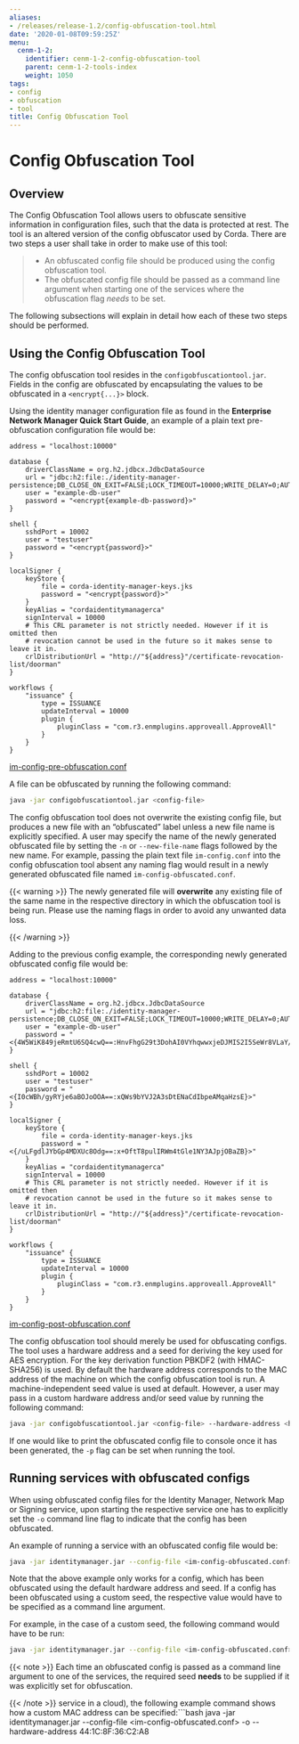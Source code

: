 ```yaml
---
aliases:
- /releases/release-1.2/config-obfuscation-tool.html
date: '2020-01-08T09:59:25Z'
menu:
  cenm-1-2:
    identifier: cenm-1-2-config-obfuscation-tool
    parent: cenm-1-2-tools-index
    weight: 1050
tags:
- config
- obfuscation
- tool
title: Config Obfuscation Tool
---
```



# Config Obfuscation Tool



## Overview

The Config Obfuscation Tool allows users to obfuscate sensitive information in configuration files, such that the
data is protected at rest. The tool is an altered version of the config obfuscator used by Corda. There are two steps
a user shall take in order to make use of this tool:

> 
> 
> * An obfuscated config file should be produced using the config obfuscation tool.
> * The obfuscated config file should be passed as a command line argument when starting one of the services where the
> obfuscation flag *needs* to be set.


The following subsections will explain in detail how each of these two steps should be performed.


## Using the Config Obfuscation Tool

The config obfuscation tool resides in the `configobfuscationtool.jar`. Fields in the config are obfuscated by
encapsulating the values to be obfuscated in a `<encrypt{...}>` block.

Using the identity manager configuration file as found in the **Enterprise Network Manager Quick Start Guide**, an
example of a plain text pre-obfuscation configuration file would be:

```docker
address = "localhost:10000"

database {
    driverClassName = org.h2.jdbcx.JdbcDataSource
    url = "jdbc:h2:file:./identity-manager-persistence;DB_CLOSE_ON_EXIT=FALSE;LOCK_TIMEOUT=10000;WRITE_DELAY=0;AUTO_SERVER_PORT=0"
    user = "example-db-user"
    password = "<encrypt{example-db-password}>"
}

shell {
    sshdPort = 10002
    user = "testuser"
    password = "<encrypt{password}>"
}

localSigner {
    keyStore {
        file = corda-identity-manager-keys.jks
        password = "<encrypt{password}>"
    }
    keyAlias = "cordaidentitymanagerca"
    signInterval = 10000
    # This CRL parameter is not strictly needed. However if it is omitted then
    # revocation cannot be used in the future so it makes sense to leave it in.
    crlDistributionUrl = "http://"${address}"/certificate-revocation-list/doorman"
}

workflows {
    "issuance" {
        type = ISSUANCE
        updateInterval = 10000
        plugin {
            pluginClass = "com.r3.enmplugins.approveall.ApproveAll"
        }
    }
}
```

[im-config-pre-obfuscation.conf](https://github.com/corda/network-services/blob/release/1.2/docs/source/resources/config-files/cenm-1.1/im-config-pre-obfuscation.conf)

A file can be obfuscated by running the following command:

```bash
java -jar configobfuscationtool.jar <config-file>
```

The config obfuscation tool does not overwrite the existing config file, but produces a new file with an “obfuscated”
label unless a new file name is explicitly specified. A user may specify the name of the newly generated obfuscated
file by setting the `-n` or `--new-file-name` flags followed by the new name.
For example, passing the plain text file `im-config.conf` into the config obfuscation tool absent any naming flag
would result in a newly generated obfuscated file named `im-config-obfuscated.conf`.


{{< warning >}}
The newly generated file will **overwrite** any existing file of the same name in the respective directory in which
the obfuscation tool is being run. Please use the naming flags in order to avoid any unwanted data loss.

{{< /warning >}}


Adding to the previous config example, the corresponding newly generated obfuscated config file would be:

```docker
address = "localhost:10000"

database {
    driverClassName = org.h2.jdbcx.JdbcDataSource
    url = "jdbc:h2:file:./identity-manager-persistence;DB_CLOSE_ON_EXIT=FALSE;LOCK_TIMEOUT=10000;WRITE_DELAY=0;AUTO_SERVER_PORT=0"
    user = "example-db-user"
    password = "<{4W5WiK849jeRmtU6SQ4cwQ==:HnvFhgG29t3DohAI0VYhqwwxjeDJMIS2I5SeWr8VLaY/b8Q=}>"
}

shell {
    sshdPort = 10002
    user = "testuser"
    password = "<{I0cWBh/gyRYje6aBOJoOOA==:xQWs9bYVJ2A3sDtENaCdIbpeAMqaHzsE}>"
}

localSigner {
    keyStore {
        file = corda-identity-manager-keys.jks
        password = "<{/uLFgdlJYbGp4MDXUc8Odg==:x+OftT8pulIRWm4tGle1NY3AJpjOBaZB}>"
    }
    keyAlias = "cordaidentitymanagerca"
    signInterval = 10000
    # This CRL parameter is not strictly needed. However if it is omitted then
    # revocation cannot be used in the future so it makes sense to leave it in.
    crlDistributionUrl = "http://"${address}"/certificate-revocation-list/doorman"
}

workflows {
    "issuance" {
        type = ISSUANCE
        updateInterval = 10000
        plugin {
            pluginClass = "com.r3.enmplugins.approveall.ApproveAll"
        }
    }
}
```

[im-config-post-obfuscation.conf](https://github.com/corda/network-services/blob/release/1.2/docs/source/resources/config-files/cenm-1.1/im-config-post-obfuscation.conf)

The config obfuscation tool should merely be used for obfuscating configs. The tool uses a hardware address
and a seed for deriving the key used for AES encryption. For the key derivation function PBKDF2 (with HMAC-SHA256)
is used. By default the hardware address corresponds to the MAC address of the machine on which the config obfuscation
tool is run. A machine-independent seed value is used at default. However, a user may pass in a custom hardware address
and/or seed value by running the following command:

```bash
java -jar configobfuscationtool.jar <config-file> --hardware-address <hardware-address> --seed <some-random-seed>
```

If one would like to print the obfuscated config file to console once it has been generated, the `-p` flag can be set when running the
tool.


## Running services with obfuscated configs

When using obfuscated config files for the Identity Manager, Network Map or Signing service, upon starting the
respective service one has to explicitly set the `-o` command line flag to indicate that the config has been
obfuscated.

An example of running a service with an obfuscated config file would be:

```bash
java -jar identitymanager.jar --config-file <im-config-obfuscated.conf> -o
```

Note that the above example only works for a config, which has been obfuscated using the default hardware address and
seed. If a config has been obfuscated using a custom seed, the respective value would have to be specified as a command
line argument.

For example, in the case of a custom seed, the following command would have to be run:

```bash
java -jar identitymanager.jar --config-file <im-config-obfuscated.conf> -o --seed <obfuscation-seed>
```

{{< note >}}
Each time an obfuscated config is passed as a command line argument to one of the services, the required
seed **needs** to be supplied if it was explicitly set for obfuscation.

{{< /note >}}
service in a cloud), the following example command shows how a custom MAC address can be specified:```bash
java -jar identitymanager.jar --config-file <im-config-obfuscated.conf> -o --hardware-address 44:1C:8F:36:C2:A8
```

